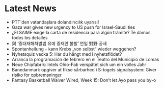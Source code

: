 # Latest News
-  PTT'den vatandaşlara dolandırıcılık uyarısı!
-  Gaza war gives new urgency to US push for Israel-Saudi ties
-  ¿El SAIME exige la carta de residencia para algún trámite? Te damos todos los detalles
-  與 ‘중대재해처벌법 유예 중재안 불발’ 연일 對野 공세
-  Spontanheilung – kann Krebs „von selbst“ wieder weggehen?
-  Nyhetsquiz vecka 5: Har du hängt med i nyhetsflödet?
-  Arranca la programación de febrero en el Teatro del Municipio de Lomas
-  Neue Chipfabrik: Intels Ohio-Fab verspätet sich um ein volles Jahr
-  Banedanmark opgiver at fikse sårbarhed i S-togets signalsystem: Giver risiko for opbremsninger
-  Fantasy Basketball Waiver Wired, Week 15: Don't let Ayo pass you by-o
